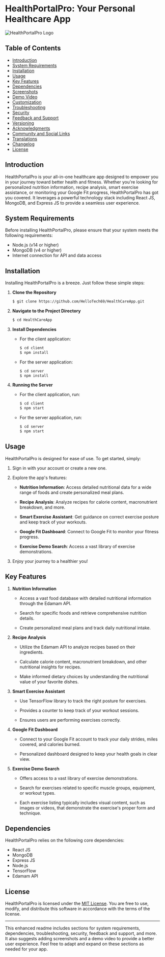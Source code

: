 
# HealthPortalPro: Your Personal Healthcare App

![HealthPortalPro Logo](app-logo.png)

## Table of Contents
- [Introduction](#introduction)
- [System Requirements](#system-requirements)
- [Installation](#installation)
- [Usage](#usage)
- [Key Features](#key-features)
- [Dependencies](#dependencies)
- [Screenshots](#screenshots)
- [Demo Video](#demo-video)
- [Customization](#customization)
- [Troubleshooting](#troubleshooting)
- [Security](#security)
- [Feedback and Support](#feedback-and-support)
- [Versioning](#versioning)
- [Acknowledgments](#acknowledgments)
- [Community and Social Links](#community-and-social-links)
- [Translations](#translations)
- [Changelog](#changelog)
- [License](#license)

## Introduction

HealthPortalPro is your all-in-one healthcare app designed to empower you in your journey toward better health and fitness. Whether you're looking for personalized nutrition information, recipe analysis, smart exercise assistance, or monitoring your Google Fit progress, HealthPortalPro has got you covered. It leverages a powerful technology stack including React JS, MongoDB, and Express JS to provide a seamless user experience.

## System Requirements

Before installing HealthPortalPro, please ensure that your system meets the following requirements:

- Node.js (v14 or higher)
- MongoDB (v4 or higher)
- Internet connection for API and data access

## Installation

Installing HealthPortalPro is a breeze. Just follow these simple steps:

1. **Clone the Repository**

   ```bash
   $ git clone https://github.com/HelloTech69/HealthCareApp.git
   ```

2. **Navigate to the Project Directory**

   ```bash
   $ cd HealthCareApp
   ```

3. **Install Dependencies**

   - For the client application:
     ```bash
     $ cd client
     $ npm install
     ```

   - For the server application:
     ```bash
     $ cd server
     $ npm install
     ```

4. **Running the Server**

   - For the client application, run:
     ```bash
     $ cd client
     $ npm start
     ```

   - For the server application, run:
     ```bash
     $ cd server
     $ npm start
     ```

## Usage

HealthPortalPro is designed for ease of use. To get started, simply:

1. Sign in with your account or create a new one.

2. Explore the app's features:

   - **Nutrition Information**: Access detailed nutritional data for a wide range of foods and create personalized meal plans.

   - **Recipe Analysis**: Analyze recipes for calorie content, macronutrient breakdown, and more.

   - **Smart Exercise Assistant**: Get guidance on correct exercise posture and keep track of your workouts.

   - **Google Fit Dashboard**: Connect to Google Fit to monitor your fitness progress.

   - **Exercise Demo Search**: Access a vast library of exercise demonstrations.

3. Enjoy your journey to a healthier you!

## Key Features

1. **Nutrition Information**

   - Access a vast food database with detailed nutritional information through the Edamam API.

   - Search for specific foods and retrieve comprehensive nutrition details.

   - Create personalized meal plans and track daily nutritional intake.

2. **Recipe Analysis**

   - Utilize the Edamam API to analyze recipes based on their ingredients.

   - Calculate calorie content, macronutrient breakdown, and other nutritional insights for recipes.

   - Make informed dietary choices by understanding the nutritional value of your favorite dishes.

3. **Smart Exercise Assistant**

   - Use TensorFlow library to track the right posture for exercises.

   - Provides a counter to keep track of your workout sessions.

   - Ensures users are performing exercises correctly.

4. **Google Fit Dashboard**

   - Connect to your Google Fit account to track your daily strides, miles covered, and calories burned.

   - Personalized dashboard designed to keep your health goals in clear view.

5. **Exercise Demo Search**

   - Offers access to a vast library of exercise demonstrations.

   - Search for exercises related to specific muscle groups, equipment, or workout types.

   - Each exercise listing typically includes visual content, such as images or videos, that demonstrate the exercise's proper form and technique.

## Dependencies

HealthPortalPro relies on the following core dependencies:

- React JS
- MongoDB
- Express JS
- Node.js
- TensorFlow
- Edamam API

## License

HealthPortalPro is licensed under the [MIT License](LICENSE). You are free to use, modify, and distribute this software in accordance with the terms of the license.

---

This enhanced readme includes sections for system requirements, dependencies, troubleshooting, security, feedback and support, and more. It also suggests adding screenshots and a demo video to provide a better user experience. Feel free to adapt and expand on these sections as needed for your app.